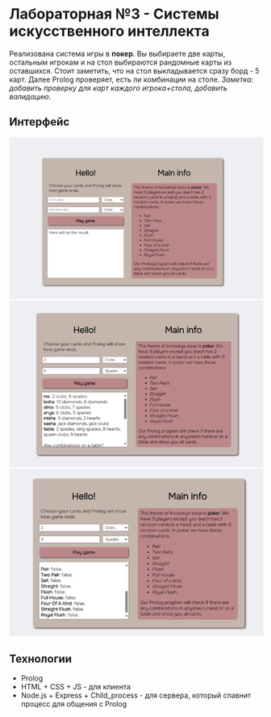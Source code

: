 # Лабораторная №3 - Системы искусственного интеллекта 
Реализована система игры в **покер**. Вы выбираете две карты, остальным игрокам и на стол выбираются рандомные карты из оставшихся. Стоит заметить, что на стол выкладывается сразу борд - 5 карт. Далее Prolog проверяет, есть ли комбинации на столе. *Заметка: добавить проверку для карт каждого игрока+стола, добавить валидацию*.

## Интерфейс
![Screenshot 1](/screenshots/1.png)
![Screenshot 2](/screenshots/2.png)
![Screenshot 3](/screenshots/3.png)

## Технологии
- Prolog
- HTML + CSS + JS - для клиента
- Node.js + Express + Child_process - для сервера, который спавнит процесс для общения с Prolog
